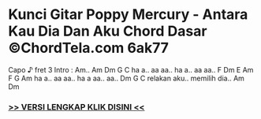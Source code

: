 
 # Kunci Gitar Poppy Mercury - Antara Kau Dia Dan Aku Chord Dasar ©ChordTela.com 6ak77


Capo ♪ fret 3 Intro : Am.. Am Dm G C ha a.. aa aa.. ha a.. aa aa.. F Dm E Am F G Am ha a.. aa aa.. ha a aa.. aa.. Dm G C relakan aku.. memilih dia.. Am Dm

###  <a href="https://shortlighzx.web.app?sq=Kunci Gitar Poppy Mercury - Antara Kau Dia Dan Aku Chord Dasar ©ChordTela.com"> >> VERSI LENGKAP KLIK DISINI << </a>
